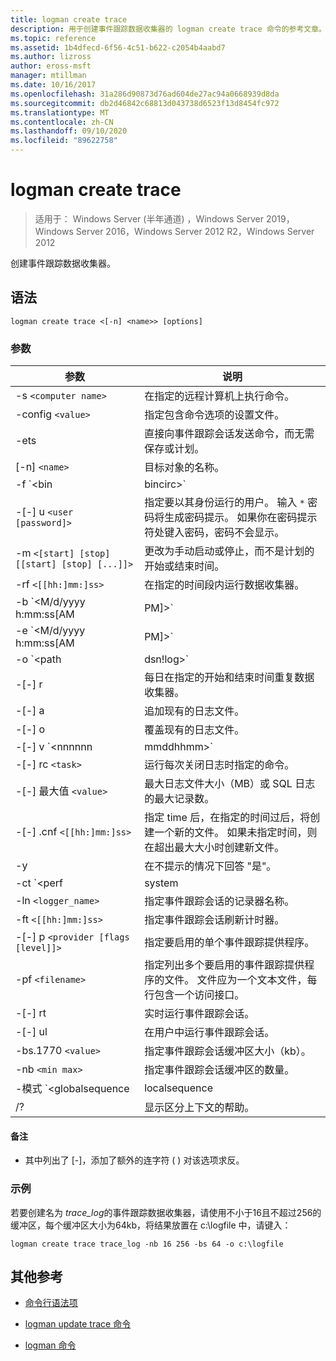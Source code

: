 ```yaml
---
title: logman create trace
description: 用于创建事件跟踪数据收集器的 logman create trace 命令的参考文章。
ms.topic: reference
ms.assetid: 1b4dfecd-6f56-4c51-b622-c2054b4aabd7
ms.author: lizross
author: eross-msft
manager: mtillman
ms.date: 10/16/2017
ms.openlocfilehash: 31a286d90873d76ad604de27ac94a0668939d8da
ms.sourcegitcommit: db2d46842c68813d043738d6523f13d8454fc972
ms.translationtype: MT
ms.contentlocale: zh-CN
ms.lasthandoff: 09/10/2020
ms.locfileid: "89622758"
---
```

# <a name="logman-create-trace"></a>logman create trace

> 适用于： Windows Server (半年通道) ，Windows Server 2019，Windows Server 2016，Windows Server 2012 R2，Windows Server 2012

创建事件跟踪数据收集器。

## <a name="syntax"></a>语法

```
logman create trace <[-n] <name>> [options]
```

### <a name="parameters"></a>参数

| 参数 | 说明 |
| --------- | ----------- |
| -s `<computer name>` | 在指定的远程计算机上执行命令。 |
| -config `<value>` | 指定包含命令选项的设置文件。 |
| -ets | 直接向事件跟踪会话发送命令，而无需保存或计划。 |
| [-n] `<name>` | 目标对象的名称。 |
| -f `<bin|bincirc>` | 指定数据收集器的日志格式。 |
| -[-] u `<user [password]>` | 指定要以其身份运行的用户。 输入 `*` 密码将生成密码提示。 如果你在密码提示符处键入密码，密码不会显示。 |
| -m `<[start] [stop] [[start] [stop] [...]]>` | 更改为手动启动或停止，而不是计划的开始或结束时间。 |
| -rf `<[[hh:]mm:]ss>` | 在指定的时间段内运行数据收集器。 |
| -b `<M/d/yyyy h:mm:ss[AM|PM]>` | 开始在指定时间收集数据。 |
| -e `<M/d/yyyy h:mm:ss[AM|PM]>` | 结束在指定时间收集的数据。 |
| -o `<path|dsn!log>` | 指定 SQL 数据库中的输出日志文件或 DSN 和日志集名称。 |
| -[-] r | 每日在指定的开始和结束时间重复数据收集器。 |
| -[-] a | 追加现有的日志文件。 |
| -[-] o | 覆盖现有的日志文件。 |
| -[-] v `<nnnnnn|mmddhhmm>` | 将文件版本信息附加到日志文件名称的末尾。 |
| -[-] rc `<task>` | 运行每次关闭日志时指定的命令。 |
| -[-] 最大值 `<value>` | 最大日志文件大小（MB）或 SQL 日志的最大记录数。 |
| -[-] .cnf `<[[hh:]mm:]ss>` | 指定 time 后，在指定的时间过后，将创建一个新的文件。 如果未指定时间，则在超出最大大小时创建新文件。 |
| -y | 在不提示的情况下回答 "是"。 |
| -ct `<perf|system|cycle>` | 指定事件跟踪会话时钟类型。 |
| -ln `<logger_name>` | 指定事件跟踪会话的记录器名称。 |
| -ft `<[[hh:]mm:]ss>` | 指定事件跟踪会话刷新计时器。 |
| -[-] p `<provider [flags [level]]>` | 指定要启用的单个事件跟踪提供程序。 |
| -pf `<filename>` | 指定列出多个要启用的事件跟踪提供程序的文件。 文件应为一个文本文件，每行包含一个访问接口。 |
| -[-] rt | 实时运行事件跟踪会话。 |
| -[-] ul | 在用户中运行事件跟踪会话。 |
| -bs.1770 `<value>` | 指定事件跟踪会话缓冲区大小（kb）。 |
| -nb `<min max>` | 指定事件跟踪会话缓冲区的数量。 |
| -模式 `<globalsequence|localsequence|pagedmemory>` | 指定事件跟踪会话记录器模式，其中包括：<ul><li>**Globalsequence** -指定事件跟踪器将序列号添加到它接收的每个事件，而不考虑哪个跟踪会话收到了该事件。</li><li>**Localsequence** -指定事件跟踪器为在特定跟踪会话中接收的事件添加序列号。 使用此选项时，重复的序列号可以在所有会话中存在，但在每个跟踪会话中是唯一的。</li><li>**Pagedmemory** -指定事件跟踪器使用分页内存而不是默认的非分页内存池来实现其内部缓冲区分配。</li></ul> |
| /? | 显示区分上下文的帮助。 |

#### <a name="remarks"></a>备注

- 其中列出了 [-]，添加了额外的连字符 ( ) 对该选项求反。

### <a name="examples"></a>示例

若要创建名为 *trace_log*的事件跟踪数据收集器，请使用不小于16且不超过256的缓冲区，每个缓冲区大小为64kb，将结果放置在 c:\logfile 中，请键入：

```
logman create trace trace_log -nb 16 256 -bs 64 -o c:\logfile
```

## <a name="additional-references"></a>其他参考

- [命令行语法项](command-line-syntax-key.md)

- [logman update trace 命令](logman-update-trace.md)

- [logman 命令](logman.md)
